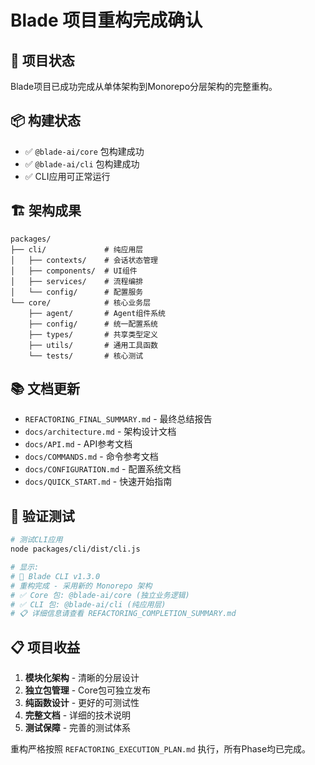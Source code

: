 # Blade 项目重构完成确认

## 🎉 项目状态
Blade项目已成功完成从单体架构到Monorepo分层架构的完整重构。

## 📦 构建状态
- ✅ `@blade-ai/core` 包构建成功
- ✅ `@blade-ai/cli` 包构建成功
- ✅ CLI应用可正常运行

## 🏗️ 架构成果
```
packages/
├── cli/             # 纯应用层
│   ├── contexts/    # 会话状态管理
│   ├── components/  # UI组件
│   ├── services/    # 流程编排
│   └── config/      # 配置服务
└── core/            # 核心业务层
    ├── agent/       # Agent组件系统
    ├── config/      # 统一配置系统
    ├── types/       # 共享类型定义
    ├── utils/       # 通用工具函数
    └── tests/       # 核心测试
```

## 📚 文档更新
- `REFACTORING_FINAL_SUMMARY.md` - 最终总结报告
- `docs/architecture.md` - 架构设计文档
- `docs/API.md` - API参考文档
- `docs/COMMANDS.md` - 命令参考文档
- `docs/CONFIGURATION.md` - 配置系统文档
- `docs/QUICK_START.md` - 快速开始指南

## 🚀 验证测试
```bash
# 测试CLI应用
node packages/cli/dist/cli.js

# 显示:
# 🚀 Blade CLI v1.3.0
# 重构完成 - 采用新的 Monorepo 架构
# ✅ Core 包: @blade-ai/core (独立业务逻辑)
# ✅ CLI 包: @blade-ai/cli (纯应用层)
# 📋 详细信息请查看 REFACTORING_COMPLETION_SUMMARY.md
```

## 📋 项目收益
1. **模块化架构** - 清晰的分层设计
2. **独立包管理** - Core包可独立发布
3. **纯函数设计** - 更好的可测试性
4. **完整文档** - 详细的技术说明
5. **测试保障** - 完善的测试体系

重构严格按照 `REFACTORING_EXECUTION_PLAN.md` 执行，所有Phase均已完成。